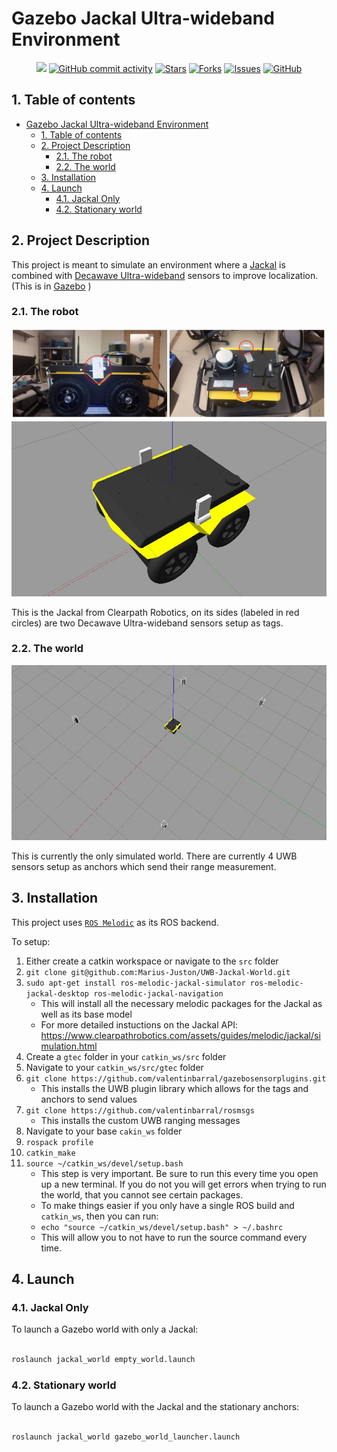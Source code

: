 # Gazebo Jackal Ultra-wideband Environment

<p align="center">
    <a href="https://github.com/Marius-Juston/UWB-Jackal-World/graphs/contributors" alt="Contributors">
        <img src="https://img.shields.io/github/contributors/Marius-Juston/UWB-Jackal-World" /></a>
    <a href="https://github.com/Marius-Juston/UWB-Jackal-World/pulse" alt="Activity">
        <img alt="GitHub commit activity" src="https://img.shields.io/github/commit-activity/m/Marius-Juston/UWB-Jackal-World"></a>
    <a href="https://github.com/Marius-Juston/UWB-Jackal-World/stargazers">
        <img alt="Stars" src="https://img.shields.io/github/stars/Marius-Juston/UWB-Jackal-World"></a>
    <a href="https://github.com/Marius-Juston/UWB-Jackal-World/network/members">
        <img alt="Forks" src="https://img.shields.io/github/forks/Marius-Juston/UWB-Jackal-World"></a>
    <a href="https://github.com/Marius-Juston/UWB-Jackal-World/issues">
        <img alt="Issues" src="https://img.shields.io/github/issues/Marius-Juston/UWB-Jackal-World"></a>
    <a href="./LICENSE" alt="Activity">
        <img alt="GitHub" src="https://img.shields.io/github/license/Marius-Juston/UWB-Jackal-World"></a>
</p>

## 1. Table of contents
- [Gazebo Jackal Ultra-wideband Environment](#gazebo-jackal-ultra-wideband-environment)
  - [1. Table of contents](#1-table-of-contents)
  - [2. Project Description](#2-project-description)
    - [2.1. The robot](#21-the-robot)
    - [2.2. The world](#22-the-world)
  - [3. Installation](#3-installation)
  - [4. Launch](#4-launch)
    - [4.1. Jackal Only](#41-jackal-only)
    - [4.2. Stationary world](#42-stationary-world)


## 2. Project Description

This project is meant to simulate an environment where a [Jackal](https://clearpathrobotics.com/jackal-small-unmanned-ground-vehicle/) is combined with [Decawave Ultra-wideband](https://www.decawave.com/product/mdek1001-deployment-kit/) sensors to improve localization. (This is in [Gazebo](http://gazebosim.org/) )

### 2.1. The robot

![Image of Jackal robot setup](/images/real-robot.jpg)
![Simulated Jackal robot](/images/simulated-robot.jpg)

This is the Jackal from Clearpath Robotics, on its sides (labeled in red circles) are two Decawave Ultra-wideband sensors setup as tags.

### 2.2. The world

![Simulated world](images/default_gzclient_camera(1)-2021-03-02T23_27_44.583334.jpg)

This is currently the only simulated world. There are currently 4 UWB sensors setup as anchors which send their range measurement.

## 3. Installation

This project uses [`ROS Melodic`](http://wiki.ros.org/melodic) as its ROS backend.

To setup:

1. Either create a catkin workspace or navigate to the `src` folder
2. ```git clone git@github.com:Marius-Juston/UWB-Jackal-World.git```
3. `sudo apt-get install ros-melodic-jackal-simulator ros-melodic-jackal-desktop ros-melodic-jackal-navigation`
   - This will install all the necessary melodic packages for the Jackal as well as its base model
   - For more detailed instuctions on the Jackal API: https://www.clearpathrobotics.com/assets/guides/melodic/jackal/simulation.html
4. Create a `gtec` folder in your `catkin_ws/src` folder
5. Navigate to your `catkin_ws/src/gtec` folder
6. `git clone https://github.com/valentinbarral/gazebosensorplugins.git`
   - This installs the UWB plugin library which allows for the tags and anchors to send values
7. `git clone https://github.com/valentinbarral/rosmsgs`
   - This installs the custom UWB ranging messages
8. Navigate to your base `cakin_ws` folder
9.  `rospack profile`
10. `catkin_make`
11. `source ~/catkin_ws/devel/setup.bash`
    - This step is very important. Be sure to run this every time you open up a new terminal. If you do not you will get errors when trying to run the world, that you cannot see certain packages.
    - To make things easier if you only have a single ROS build and  `catkin_ws`, then you can run: 
    - `echo "source ~/catkin_ws/devel/setup.bash" > ~/.bashrc`
    - This will allow you to not have to run the source command every time.


## 4. Launch

### 4.1. Jackal Only

To launch a Gazebo world with only a Jackal:

```bash

roslaunch jackal_world empty_world.launch
```

### 4.2. Stationary world

To launch a Gazebo world with the Jackal and the stationary anchors:


```bash

roslaunch jackal_world gazebo_world_launcher.launch
```
